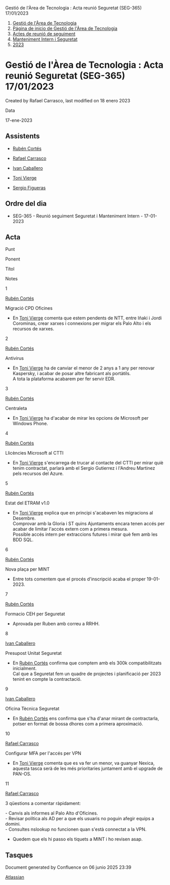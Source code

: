Gestió de l'Àrea de Tecnologia : Acta reunió Seguretat (SEG-365) 17/01/2023  

1.  [Gestió de l'Àrea de Tecnologia](index.md)
2.  [Página de inicio de Gestió de l'Àrea de Tecnologia](13893786.md)
3.  [Actes de reunió de seguiment](34505308.md)
4.  [Manteniment Intern i Seguretat](Manteniment-Intern-i-Seguretat_64979142.md)
5.  [2023](2023_81855471.md)

Gestió de l'Àrea de Tecnologia : Acta reunió Seguretat (SEG-365) 17/01/2023
===========================================================================

Created by Rafael Carrasco, last modified on 18 enero 2023

Data

17-ene-2023

Assistents
----------

*   [Rubén Cortés](https://confluence.aoc.cat/display/~rcortes)
*   [Rafael Carrasco](https://confluence.aoc.cat/display/~rcarrasco)
*   [Ivan Caballero](https://confluence.aoc.cat/display/~icaballero)
    
*   [Toni Vierge](https://confluence.aoc.cat/display/~tvierge.admin)
    
*   [Sergio Figueras](https://confluence.aoc.cat/display/~sfigueras)

Ordre del dia
-------------

*   SEG-365 - Reunió seguiment Seguretat i Manteniment Intern - 17-01-2023

Acta
----

Punt

Ponent

Títol

Notes

1

[Rubén Cortés](https://confluence.aoc.cat/display/~rcortes)

Migració CPD Oficines

*   En [Toni Vierge](https://confluence.aoc.cat/display/~tvierge.admin) comenta que estem pendents de NTT, entre Iñaki i Jordi Corominas, crear xarxes i connexions per migrar els Palo Alto i els recursos de xarxes.

2

[Rubén Cortés](https://confluence.aoc.cat/display/~rcortes)

Antivirus

*   En [Toni Vierge](https://confluence.aoc.cat/display/~tvierge.admin) ha de canviar el menor de 2 anys a 1 any per renovar Kaspersky, i acabar de posar altre fabricant als portàtils.  
    A tota la plataforma acabarem per fer servir EDR.

3

[Rubén Cortés](https://confluence.aoc.cat/display/~rcortes)

Centraleta

*   En [Toni Vierge](https://confluence.aoc.cat/display/~tvierge.admin) ha d'acabar de mirar les opcions de Microsoft per Windows Phone.

4

[Rubén Cortés](https://confluence.aoc.cat/display/~rcortes)

Llicències Microsoft al CTTI

*   En [Toni Vierge](https://confluence.aoc.cat/display/~tvierge.admin) s'encarrega de trucar al contacte del CTTI per mirar quiè tenim contractat, parlarà amb el Sergio Gutierrez i l'Andreu Martinez pels recursos del Azure.

5

[Rubén Cortés](https://confluence.aoc.cat/display/~rcortes)

Estat del ETRAM v1.0

*   En [Toni Vierge](https://confluence.aoc.cat/display/~tvierge.admin) explica que en principi s'acabaven les migracions al Desembre.  
    Comprovar amb la Gloria i ST quins Ajuntaments encara tenen accés per acabar de limitar l'accés extern com a primera mesura.  
    Possible accés intern per extraccions futures i mirar què fem amb les BDD SQL.

6

[Rubén Cortés](https://confluence.aoc.cat/display/~rcortes)

Nova plaça per MINT

*   Entre tots comentem que el procés d'inscripció acaba el proper 19-01-2023.

7

[Rubén Cortés](https://confluence.aoc.cat/display/~rcortes)

Formacio CEH per Seguretat

*   Aprovada per Ruben amb correu a RRHH.

8

[Ivan Caballero](https://confluence.aoc.cat/display/~icaballero)

Presupost Unitat Seguretat

*   En [Rubén Cortés](https://confluence.aoc.cat/display/~rcortes) confirma que comptem amb els 300k compatibilitzats inicialment.  
    Cal que a Seguretat fem un quadre de projectes i planificació per 2023 tenint en compte la contractació.

9

[Ivan Caballero](https://confluence.aoc.cat/display/~icaballero)

Oficina Tècnica Seguretat

*   En [Rubén Cortés](https://confluence.aoc.cat/display/~rcortes) ens confirma que s'ha d'anar mirant de contractarla, potser en format de bossa dhores com a primera aproximació.

10

[Rafael Carrasco](https://confluence.aoc.cat/display/~rcarrasco)

Configurar MFA per l'accés per VPN

*   En [Toni Vierge](https://confluence.aoc.cat/display/~tvierge.admin) comenta que es va fer un menor, va guanyar Nexica, aquesta tasca serà de les més prioritaries juntament amb el upgrade de PAN-OS.

11

[Rafael Carrasco](https://confluence.aoc.cat/display/~rcarrasco)

3 qüestions a comentar ràpidament:

\- Canvis als informes al Palo Alto d'Oficines.  
\- Revisar política als AD per a que els usuaris no poguin afegir equips a domini.  
\- Consultes nslookup no funcionen quan s'està connectat a la VPN.

*   Quedem que els hi passo els tiquets a MINT i ho revisen asap.

Tasques
-------

Document generated by Confluence on 06 junio 2025 23:39

[Atlassian](http://www.atlassian.com/)